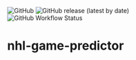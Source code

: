 ![GitHub](https://img.shields.io/github/license/cole-titze/nhl-game-predictor?color=bright%20green)
![GitHub release (latest by date)](https://img.shields.io/github/v/release/cole-titze/nhl-game-predictor?label=Release)
\
![GitHub Workflow Status](https://img.shields.io/github/actions/workflow/status/cole-titze/nhl-game-predictor/docker-publish.yml?label=Docker%20Publish)

# nhl-game-predictor
